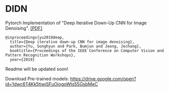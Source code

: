 # DIDN
Pytorch Implementation of "Deep Iterative Down-Up CNN for Image Denoising". [[PDF]](http://openaccess.thecvf.com/content_CVPRW_2019/papers/NTIRE/Yu_Deep_Iterative_Down-Up_CNN_for_Image_Denoising_CVPRW_2019_paper.pdf)

```
@inproceedings{yu2019deep,
  title={Deep iterative down-up CNN for image denoising},
  author={Yu, Songhyun and Park, Bumjun and Jeong, Jechang},
  booktitle={Proceedings of the IEEE Conference on Computer Vision and Pattern Recognition Workshops},
  year={2019}
```

Readme will be updated soon!

Download Pre-trained models: https://drive.google.com/open?id=1dwc6T4Kk5tjwiSFuOiogoWts55GsbMeC
